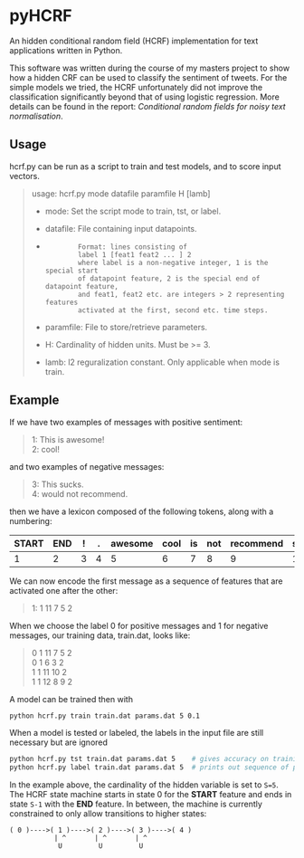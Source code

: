 pyHCRF
==================

An hidden conditional random field (HCRF) implementation for text applications 
written in Python.

This software was written during the course of my masters project to show how 
a hidden CRF can be used to classify the sentiment of tweets. For the simple
models we tried, the HCRF unfortunately did not improve the classification
significantly beyond that of using logistic regression. More details can be 
found in the report: *Conditional random fields for noisy text normalisation*.

Usage
---------

hcrf.py can be run as a script to train and test models, and to score input
vectors.
> usage: hcrf.py mode datafile paramfile H [lamb]  
>  
> +   mode:      Set the script mode to train, tst, or label.  
>
> +   datafile:  File containing input datapoints.  
>  +             Format: lines consisting of  
>                label 1 [feat1 feat2 ... ] 2  
>                where label is a non-negative integer, 1 is the special start  
>                of datapoint feature, 2 is the special end of datapoint feature,  
>                and feat1, feat2 etc. are integers > 2 representing features  
>                activated at the first, second etc. time steps.  
>
> +  paramfile: File to store/retrieve parameters.  
>
> + H:         Cardinality of hidden units. Must be >= 3.  
>
> +  lamb:      l2 reguralization constant. Only applicable when mode is train.  

Example
-------
If we have two examples of messages with positive sentiment:
> 1: This is awesome!  
> 2: cool!

and two examples of negative messages:
> 3: This sucks.  
> 4: would not recommend.

then we have a lexicon composed of the following tokens, along with a numbering:

|  START  |  END  |  !|  .| awesome| cool| is| not| recommend| sucks| this| would | 
|---------|-------|---|---|--------|-----|---|----|----------|------|-----|-------|
|        1|      2|  3|  4|       5|    6|  7|   8|         9|    10|  11 |     12|

We can now encode the first message as a sequence of features that are activated
one after the other:
> 1: 1 11 7 5 2

When we choose the label 0 for positive messages and 1 for negative messages, our
training data, train.dat, looks like:
> 0 1 11 7 5 2  
> 0 1 6 3 2  
> 1 1 11 10 2  
> 1 1 12 8 9 2

A model can be trained then with
```bash
python hcrf.py train train.dat params.dat 5 0.1
```

When a model is tested or labeled, the labels in the input file are still necessary 
but are ignored
```bash
python hcrf.py tst train.dat params.dat 5    # gives accuracy on training data
python hcrf.py label train.dat params.dat 5  # prints out sequence of predicted labels
```

In the example above, the cardinality of the hidden variable is set to `S=5`.
The HCRF state machine starts in state 0 for the **START** feature and ends
in state `S-1` with the **END** feature. In between, the machine is currently
constrained to only allow transitions to higher states:
```
( 0 )---->( 1 )---->( 2 )---->( 3 )---->( 4 )
           | ^       | ^       | ^      
            U         U         U
```



